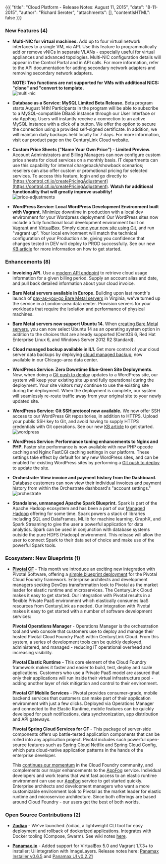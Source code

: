{{{
"title": "Cloud Platform - Release Notes: August 11, 2015",
"date": "8-11-2015",
"author": "Richard Seroter",
"attachments": [],
"contentIsHTML": false
}}}

### New Features (4)

* __Multi-NIC for virtual machines.__ Add up to four virtual network interfaces to a single VM, via API. Use this feature to programmatically add or remove vNICs in separate VLANs - especially useful for virtual appliances and advanced topologies. Multi-NIC configuration details will appear in the Control Portal and in API calls. For more information, refer to the API documentation for adding secondary network adapters and removing secondary network adapters.

  __NOTE: Two functions are not supported for VMs with additional NICS: "clone" and "convert to template.__  
  ![multi-nic](../images/2015-08-11_releasenotes1.png)  

* __Database as a Service: MySQL Limited Beta Release.__ Beta program starts August 14th! Participants in the program will be able to subscribe to a MySQL-compatible DBaaS instance through our User Interface or via AppFog. Users will instantly receive a connection to an active MySQL instance with a click of a button. We offer the option to secure the connection using a provided self-signed certificate. In addition, we will maintain daily backups held locally for 7 days. For more information, visit our product page on the CenturyLink Cloud website.

* __Custom Price Sheets ("Name Your Own Price") - Limited Preview.__ Account Administrators and Billing Managers can now configure custom price sheets for cloud services on a monthly basis. IT departments can use this capability for internal chargeback/showback scenarios; resellers can also offer custom or promotional pricing for selected services. To access this feature, login and go directly to [https://control.ctl.io/createPricingAdjustment](https://control.ctl.io/createPricingAdjustment). __Watch for additional functionality that will greatly improve usability!__  
  ![price-adjustments](../images/2015-08-11_releasenotes2.png)

* __WordPress Service: Local WordPress Development Environment built with Vagrant.__ Minimize downtime in production with a local dev environment for your Wordpress deployment! Our WordPress sites now include a fully functional local development environment built on [Vagrant](https://www.vagrantup.com/) and [VirtualBox](https://www.virtualbox.org/wiki/Downloads).  Simply [clone your new site using Git](https://www.ctl.io/knowledge-base/wordpress/wordpress-site-updates-with-git/), and run "vagrant up". Your local environment will match the technical configuration of your Production site, giving you confidence that changes tested in DEV will deploy to PROD successfully.  See our new [KB article](https://www.ctl.io/knowledge-base/wordpress/wordpress-local-development/) for more information on how to get started.


### Enhancements (8)

* __Invoicing API.__ Use a [modern API endpoint](https://www.ctl.io/api-docs/v2/#billing-get-invoice-data-for-an-account-alias) to retrieve cloud usage information for a given billing period. Supply an account alias and date, and pull back detailed information about your cloud invoice.

* __Bare Metal servers available in Europe.__ Building upon last month's launch of [pay-as-you-go Bare Metal servers](https://www.ctl.io/bare-metal/) in Virginia, we've turned up the service in a London-area data center. Provision servers for your workloads that require the isolation and performance of physical machines.

* __Bare Metal servers now support Ubuntu 14.__ When [creating Bare Metal servers](https://www.ctl.io/knowledge-base/servers/creating-a-new-bare-metal-server), you can now select Ubuntu 14 as an operating system option in addition to the choices that are already supported (CentOS 6, Red Hat Enterprise Linux 6, and Windows Server 2012 R2 Standard). 

* __Cloud managed backup available in IL1.__ Get more control of your cloud server data backups by deploying [cloud managed backup](https://www.ctl.io/managed-services/backup/), now available in our Chicago-area data center.

* __WordPress Service: Zero Downtime Blue-Green Site Deployments.__ Now, when doing a [Git push to deploy](https://www.ctl.io/knowledge-base/wordpress/wordpress-site-updates-with-git/) updates to a WordPress site, our system will keep your existing site up and fully operational during the deployment.  Your site visitors may continue to use the existing site during the deployment.  When the deployment is complete, our system will seamlessly re-route traffic away from your original site to your newly updated site.

* __WordPress Service: Git SSH protocol now available.__ We now offer SSH access to our WordPress Git repositories, in addition to HTTPS.  Upload your public SSH key to Git, and avoid having to supply HTTPS credentials with Git operations.  See our new [KB article](https://www.ctl.io/knowledge-base/wordpress/wordpress-git-ssh/) to get started.  
  ![wordpress](../images/2015-08-11_releasenotes3.png)

* __WordPress Service: Performance tuning enhancements to Nginx and PHP.__ Faster site performance is now available with new PHP opcode caching and Nginx FastCGI caching settings in our platform.  These settings take effect by default for any new WordPress sites, and can be enabled for existing WordPress sites by performing a [Git push to deploy](https://www.ctl.io/knowledge-base/wordpress/wordpress-site-updates-with-git/) to update the site.

* __Orchestrate: View invoice and payment history from the Dashboard.__ Database customers can now view their individual invoices and payment history from within the Orchestrate dashboard's "account settings."  
  ![orchestrate](../images/2015-08-11_releasenotes4.png)

* __Standalone, unmanaged Apache Spark Blueprint.__ Spark is part of the Apache Hadoop ecosystem and has been a part of our [Managed Hadoop](https://www.ctl.io/managed-services/cloudera/) offering for some time.  Spark powers a stack of libraries including SQL and DataFrames, MLlib for machine learning, GraphX, and Spark Streaming to give the user a powerful application for data analytics.  Spark can be used in conjunction with database systems outside the pure HDFS (Hadoop) environment.  This release will allow the user to connect Spark to their data set of choice and make use of the powerful Spark tools.

### Ecosystem: New Blueprints (1)

* __[Pivotal CF](https://www.ctl.io/knowledge-base/ecosystem-partners/marketplace-guides/getting-started-with-pivotal-cloud-foundry/)__ - This month we introduce an exciting new integration with Pivotal Software, offering a [simple blueprint deployment](https://www.ctl.io/knowledge-base/ecosystem-partners/marketplace-guides/getting-started-with-pivotal-cloud-foundry/) for the Pivotal Cloud Foundry framework. Enterprise architects and development managers seeking DevOps transformation look to Pivotal as the market leader for elastic runtime and microservices. The CenturyLink Cloud makes it easy to get started.  Our integration with Pivotal results in a flexible Private PaaS environment which elastically consumes IaaS resources from CenturyLink as needed.  Our integration with Pivotal makes it easy to get started with a number of software development services:

  __Pivotal Operations Manager__ - Operations Manager is the orchestration tool and web console that customers use to deploy and manage their hosted Pivotal Cloud Foundry PaaS within CenturyLink Cloud.  From this system, a series of development tools can be quickly deployed, administered, and managed - reducing IT operational overhead and increasing visibility.

  __Pivotal Elastic Runtime__ - This core element of the Cloud Foundry framework makes it faster and easier to build, test, deploy and scale applications.  Customers who use a Private PaaS model are assured that only their applications will run inside their virtual infrastructure pool - adding another layer of risk mitigation and control to their environment.

  __Pivotal CF Mobile Services__ - Pivotal provides consumer-grade, mobile backend services that customers can make part of their application environment with just a few clicks.  Deployed via Operations Manager and connected to the Elastic Runtime, mobile features can be quickly developed for push notifications, data synchronization, app distribution and API gateways.

  __Pivotal Spring Cloud Services for CF__ - This package of server-side components offers up battle-tested application components that can be rolled into any application project.  Pivotal includes such powerful open-source features such as Spring Cloud Netflix and Spring Cloud Config, which puts cloud-native application patterns in the hands of the enterprise developer.

  This [continues our momentum](https://www.ctl.io/blog/post/centurylink-building-platform-momentum-with-cloudfoundry/) in the Cloud Foundry community, and complements our major enhancements to the [AppFog](https://www.ctl.io/appfog/) service.  Individual developers and work teams that want fast access to an elastic runtime environment can use our [AppFog](https://www.ctl.io/appfog/) service to get started quickly.  Enterprise architects and development managers who want a more customizable environment look to Pivotal as the market leader for elastic runtime and microservice architecture.  Since both offerings are based around Cloud Foundry - our users get the best of both worlds.

### Open Source Contributions (2)

* __[Zodiac](https://labs.ctl.io/zodiac-easy-container-deployment-rollback/)__ - We've launched Zodiac, a lightweight CLI tool for easy deployment and rollback of dockerized applications. Integrates with Docker tooling (Compose, Swarm). See wiki notes [here](https://github.com/CenturyLinkLabs/zodiac/).

* __[Panamax.io](http://panamax.io/)__ - Added support for VirtualBox 5.0 and Vagrant 1.7.3+ to installer; UI integration with ImageLayers. Release notes here: [Panamax Installer v0.6.5](https://github.com/CenturyLinkLabs/panamax-coreos/blob/master/CHANGELOG.md#changelog) and [Panamax UI v0.2.21](https://github.com/CenturyLinkLabs/panamax-ui/blob/master/CHANGELOG.md#changelog)
